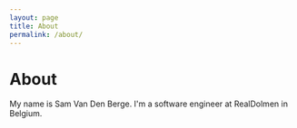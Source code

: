 ```yaml
---
layout: page
title: About
permalink: /about/
---
```


# About

My name is Sam Van Den Berge. I'm a software engineer at RealDolmen in Belgium.
